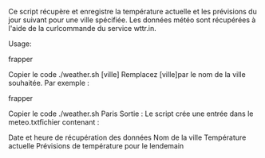 Ce script récupère et enregistre la température actuelle et les prévisions du jour suivant pour une ville spécifiée. Les données météo sont récupérées à l'aide de la curlcommande du service wttr.in.

Usage:

frapper

Copier le code
./weather.sh [ville]
Remplacez [ville]par le nom de la ville souhaitée. Par exemple :

frapper

Copier le code
./weather.sh Paris
Sortie :
Le script crée une entrée dans le meteo.txtfichier contenant :

Date et heure de récupération des données
Nom de la ville
Température actuelle
Prévisions de température pour le lendemain
